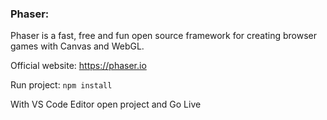 ### Phaser:
Phaser is a fast, free and fun open source framework for creating browser games with Canvas and WebGL.

Official website: https://phaser.io

Run project:
```npm install```

With VS Code Editor open project and Go Live
